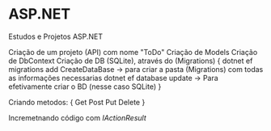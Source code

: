 # ASP.NET
Estudos e Projetos ASP.NET

Criação de um projeto (API) com nome "ToDo"
Criação de Models
Criação de DbContext
Criação de DB (SQLite), através do (Migrations)
{
   dotnet ef migrations add CreateDataBase -> para criar a pasta (Migrations) com todas as informações necessarias
   dotnet ef database update -> Para efetivamente criar o BD (nesse caso SQLite)
}

Criando metodos:
{
   Get
   Post
   Put
   Delete
}

Incremetnando código com *IActionResult*
